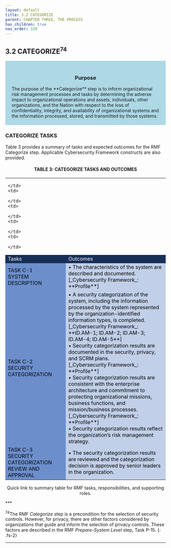 ```yaml
---
layout: default
title: 3.2 CATEGORIZE  
parent: CHAPTER THREE, THE PROCESS
has_children: true 
nav_order: 320
---
```


## 3.2 CATEGORIZE<sup>74</sup>

<div style="background-color:lightblue; padding:20px" markdown="1">
<h3 style="text-align:center">Purpose</h3>
The purpose of the **Categorize** step is to inform organizational risk management processes and tasks by determining the adverse impact to organizational operations and assets, individuals, other organizations, and the Nation with respect to the loss of confidentiality, integrity, and availability of organizational systems and the information processed, stored, and transmitted by those systems.
</div>

### CATEGORIZE TASKS
Table 3 provides a summary of tasks and expected outcomes for the RMF Categorize step. Applicable Cybersecurity Framework constructs are also provided.

<h4 style='text-align:center'>TABLE 3: CATEGORIZE TASKS AND OUTCOMES</h4>

<table>
  <tr>
    <td>

    </td>
    <td>

    </td>
    <td>

    </td>
    <td>

    </td>
    <td>

    </td>
  </tr>
  <tr>
    <td colspan="2" style="background-color:#172f57">
<span style="color:#ffffff">Tasks</span>
    </td>
    <td colspan="3" style="background-color:#172f57">
<span style="color:#ffffff">Outcomes</span>
		</td>
	</tr>
  <tr>
    <td colspan="2" style="background-color:#6c8fcc">
<span style="color:#000000">
TASK C-1<br> 
SYSTEM DESCRIPTION 
</span>
    </td>
    <td colspan="3" style="background-color:#c1cfe8">
<span style="color:#000000" markdown="1">
• The characteristics of the system are described and documented.<br>
[_Cybersecurity Framework_: **Profile**]
</span>
    </td>
  </tr>

  <tr>
    <td colspan="2" style="background-color:#6c8fcc">
<span style="color:#000000">
TASK C-2<br>
SECURITY CATEGORIZATION
</span>
    </td>
    <td colspan="3" style="background-color:#c1cfe8">
<span style="color:#000000" markdown="1">
• A security categorization of the system, including the information processed by the system represented by the organization-identified information types, is completed.<br>
[_Cybersecurity Framework_: **ID.AM-1; ID.AM-2; ID.AM-3; ID.AM-4; ID.AM-5**]<br>  
• Security categorization results are documented in the security, privacy, and SCRM plans.<br>
[_Cybersecurity Framework_: **Profile**]<br>
• Security categorization results are consistent with the enterprise architecture and commitment to protecting organizational missions, business functions, and mission/business processes.<br>
[_Cybersecurity Framework_: **Profile**]<br>
• Security categorization results reflect the organization’s risk management strategy.<br>
</span>
    </td>
  </tr>
  <tr>
    <td colspan="2" style="background-color:#6c8fcc">
<span style="color:#000000">
TASK C-3<br>
SECURITY CATEGORIZATION REVIEW AND APPROVAL
</span>
    </td>
    <td colspan="3" style="background-color:#c1cfe8">
<span style="color:#000000" markdown="1">
• The security categorization results are reviewed and the categorization decision is approved by senior leaders in the organization.<br>
</span>
    </td>
  </tr>
</table>

<p style="text-align:center">Quick link to summary table for RMF tasks, responsibilities, and supporting roles.</p>
***

<sup>74</sup>The RMF _Categorize_ step is a precondition for the selection of security controls. However, for privacy, there are other factors considered by organizations that guide and inform the selection of privacy controls. These factors are described in the RMF _Prepare-System Level_ step, Task P-15. 
{: .fs-2}
***


